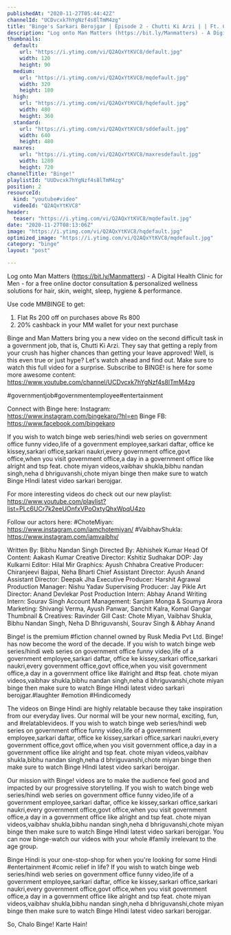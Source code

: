 ```yaml
---
publishedAt: "2020-11-27T05:44:42Z"
channelId: "UCDvcxk7hYgNzf4s8lTmM4zg"
title: "Binge's Sarkari Berojgar | Episode 2 - Chutti Ki Arzi | | Ft. Chote Miyan, Vaibhav, Neha & Bibhu"
description: "Log onto Man Matters (https://bit.ly/Manmatters) - A Digital Health Clinic for Men - for a free online doctor consultation & personalized wellness solutions for hair, skin, weight, sleep, hygiene & performance.\n\nUse code MMBINGE to get: \n1.    Flat Rs 200 off on purchases above Rs 800\n2.    20% cashback in your MM wallet for your next purchase\n\nBinge and Man Matters bring you a new video on the second difficult task in a government job, that is, Chutti Ki Arzi. They say that getting a reply from your crush has higher chances than getting your leave approved! Well, is this even true or just hype? Let's watch ahead and find out. Make sure to watch this full video for a surprise. Subscribe to BINGE! is here for some more awesome content:  https://www.youtube.com/channel/UCDvcxk7hYgNzf4s8lTmM4zg\n\n#governmentjob#governmentemployee#entertainment\n\nConnect with Binge here:\nInstagram: https://www.instagram.com/bingekaro/?hl=en\nBinge FB: https://www.facebook.com/bingekaro\n\nIf you wish to watch binge web series/hindi web series on government office funny video,life of a government employee,sarkari daftar, office ke kissey,sarkari office,sarkari naukri,every government office,govt office,when you visit government office,a day in a government office like alright and tsp feat. chote miyan videos,vaibhav shukla,bibhu nandan singh,neha d bhriguvanshi,chote miyan binge then make sure to watch Binge HIndi latest video sarkari berojgar.\n\nFor more interesting videos do check out our new playlist: https://www.youtube.com/playlist?list=PLc6UCr7k2eeUOnfxVPoOxtyQhxWpqU4zo\n\nFollow our actors here:\n#ChoteMiyan: https://www.instagram.com/iamchotemiyan/\n#VaibhavShukla: https://www.instagram.com/iamvaibhv/\n\nWritten By: Bibhu Nandan Singh\nDirected By: Abhishek Kumar\nHead Of Content: Aakash Kumar\nCreative Director: Kshitiz Sudhakar\nDOP: Jay Kulkarni\nEditor: Hilal Mir\nGraphics: Ayush Chhabra\nCreative Producer: Chiranjeevi Bajpai, Neha Bharti\nChief Assistant Director: Ayush Anand\nAssistant Director: Deepak Jha\nExecutive Producer: Harshit Agrawal\nProduction Manager: Nishu Yadav\nSupervising Producer: Jay Pikle\nArt Director: Anand Devlekar\nPost Production Intern: Abhay Anand\nWriting Intern: Sourav Singh\nAccount Management: Sanjam Monga & Soumya Arora\nMarketing: Shivangi Verma, Ayush Panwar, Sanchit Kalra, Komal Gangar\nThumbnail & Creatives: Ravinder Gill\nCast: Chote Miyan, Vaibhav Shukla, Bibhu Nandan Singh, Neha D Bhriguvanshi, Sourav Singh & Abhay Anand\n\nBinge! is the premium #fiction channel owned by Rusk Media Pvt Ltd. Binge! has now become the word of the decade. If you wish to watch binge web series/hindi web series on government office funny video,life of a government employee,sarkari daftar, office ke kissey,sarkari office,sarkari naukri,every government office,govt office,when you visit government office,a day in a government office like #alright and #tsp feat. chote miyan videos,vaibhav shukla,bibhu nandan singh,neha d bhriguvanshi,chote miyan binge then make sure to watch Binge HIndi latest video sarkari berojgar.#laughter #emotion #Hindicomedy\n\nThe videos on Binge Hindi are highly relatable because they take inspiration from our everyday lives.  Our normal will be your new normal, exciting, fun, and #relatablevideos. If you wish to watch binge web series/hindi web series on government office funny video,life of a government employee,sarkari daftar, office ke kissey,sarkari office,sarkari naukri,every government office,govt office,when you visit government office,a day in a government office like alright and tsp feat. chote miyan videos,vaibhav shukla,bibhu nandan singh,neha d bhriguvanshi,chote miyan binge then make sure to watch Binge HIndi latest video sarkari berojgar.\n\nOur mission with Binge! videos are to make the audience feel good and impacted by our progressive storytelling. If you wish to watch binge web series/hindi web series on government office funny video,life of a government employee,sarkari daftar, office ke kissey,sarkari office,sarkari naukri,every government office,govt office,when you visit government office,a day in a government office like alright and tsp feat. chote miyan videos,vaibhav shukla,bibhu nandan singh,neha d bhriguvanshi,chote miyan binge then make sure to watch Binge HIndi latest video sarkari berojgar. You can now binge-watch our videos with your whole #family irrelevant to the age group. \n\nBinge Hindi is your one-stop-shop for when you're looking for some Hindi #entertainment #comic relief in life? If you wish to watch binge web series/hindi web series on government office funny video,life of a government employee,sarkari daftar, office ke kissey,sarkari office,sarkari naukri,every government office,govt office,when you visit government office,a day in a government office like alright and tsp feat. chote miyan videos,vaibhav shukla,bibhu nandan singh,neha d bhriguvanshi,chote miyan binge then make sure to watch Binge HIndi latest video sarkari berojgar.\n\nSo, Chalo Binge! Karte Hain!"
thumbnails:
  default:
    url: "https://i.ytimg.com/vi/Q2AQxYtKVC8/default.jpg"
    width: 120
    height: 90
  medium:
    url: "https://i.ytimg.com/vi/Q2AQxYtKVC8/mqdefault.jpg"
    width: 320
    height: 180
  high:
    url: "https://i.ytimg.com/vi/Q2AQxYtKVC8/hqdefault.jpg"
    width: 480
    height: 360
  standard:
    url: "https://i.ytimg.com/vi/Q2AQxYtKVC8/sddefault.jpg"
    width: 640
    height: 480
  maxres:
    url: "https://i.ytimg.com/vi/Q2AQxYtKVC8/maxresdefault.jpg"
    width: 1280
    height: 720
channelTitle: "Binge!"
playlistId: "UUDvcxk7hYgNzf4s8lTmM4zg"
position: 2
resourceId:
  kind: "youtube#video"
  videoId: "Q2AQxYtKVC8"
header:
  teaser: "https://i.ytimg.com/vi/Q2AQxYtKVC8/mqdefault.jpg"
date: "2020-11-27T08:13:06Z"
image: "https://i.ytimg.com/vi/Q2AQxYtKVC8/hqdefault.jpg"
optimized_image: "https://i.ytimg.com/vi/Q2AQxYtKVC8/mqdefault.jpg"
category: "binge"
layout: "post"

---
```

Log onto Man Matters (https://bit.ly/Manmatters) - A Digital Health Clinic for Men - for a free online doctor consultation & personalized wellness solutions for hair, skin, weight, sleep, hygiene & performance.

Use code MMBINGE to get: 
1.    Flat Rs 200 off on purchases above Rs 800
2.    20% cashback in your MM wallet for your next purchase

Binge and Man Matters bring you a new video on the second difficult task in a government job, that is, Chutti Ki Arzi. They say that getting a reply from your crush has higher chances than getting your leave approved! Well, is this even true or just hype? Let's watch ahead and find out. Make sure to watch this full video for a surprise. Subscribe to BINGE! is here for some more awesome content:  https://www.youtube.com/channel/UCDvcxk7hYgNzf4s8lTmM4zg

#governmentjob#governmentemployee#entertainment

Connect with Binge here:
Instagram: https://www.instagram.com/bingekaro/?hl=en
Binge FB: https://www.facebook.com/bingekaro

If you wish to watch binge web series/hindi web series on government office funny video,life of a government employee,sarkari daftar, office ke kissey,sarkari office,sarkari naukri,every government office,govt office,when you visit government office,a day in a government office like alright and tsp feat. chote miyan videos,vaibhav shukla,bibhu nandan singh,neha d bhriguvanshi,chote miyan binge then make sure to watch Binge HIndi latest video sarkari berojgar.

For more interesting videos do check out our new playlist: https://www.youtube.com/playlist?list=PLc6UCr7k2eeUOnfxVPoOxtyQhxWpqU4zo

Follow our actors here:
#ChoteMiyan: https://www.instagram.com/iamchotemiyan/
#VaibhavShukla: https://www.instagram.com/iamvaibhv/

Written By: Bibhu Nandan Singh
Directed By: Abhishek Kumar
Head Of Content: Aakash Kumar
Creative Director: Kshitiz Sudhakar
DOP: Jay Kulkarni
Editor: Hilal Mir
Graphics: Ayush Chhabra
Creative Producer: Chiranjeevi Bajpai, Neha Bharti
Chief Assistant Director: Ayush Anand
Assistant Director: Deepak Jha
Executive Producer: Harshit Agrawal
Production Manager: Nishu Yadav
Supervising Producer: Jay Pikle
Art Director: Anand Devlekar
Post Production Intern: Abhay Anand
Writing Intern: Sourav Singh
Account Management: Sanjam Monga & Soumya Arora
Marketing: Shivangi Verma, Ayush Panwar, Sanchit Kalra, Komal Gangar
Thumbnail & Creatives: Ravinder Gill
Cast: Chote Miyan, Vaibhav Shukla, Bibhu Nandan Singh, Neha D Bhriguvanshi, Sourav Singh & Abhay Anand

Binge! is the premium #fiction channel owned by Rusk Media Pvt Ltd. Binge! has now become the word of the decade. If you wish to watch binge web series/hindi web series on government office funny video,life of a government employee,sarkari daftar, office ke kissey,sarkari office,sarkari naukri,every government office,govt office,when you visit government office,a day in a government office like #alright and #tsp feat. chote miyan videos,vaibhav shukla,bibhu nandan singh,neha d bhriguvanshi,chote miyan binge then make sure to watch Binge HIndi latest video sarkari berojgar.#laughter #emotion #Hindicomedy

The videos on Binge Hindi are highly relatable because they take inspiration from our everyday lives.  Our normal will be your new normal, exciting, fun, and #relatablevideos. If you wish to watch binge web series/hindi web series on government office funny video,life of a government employee,sarkari daftar, office ke kissey,sarkari office,sarkari naukri,every government office,govt office,when you visit government office,a day in a government office like alright and tsp feat. chote miyan videos,vaibhav shukla,bibhu nandan singh,neha d bhriguvanshi,chote miyan binge then make sure to watch Binge HIndi latest video sarkari berojgar.

Our mission with Binge! videos are to make the audience feel good and impacted by our progressive storytelling. If you wish to watch binge web series/hindi web series on government office funny video,life of a government employee,sarkari daftar, office ke kissey,sarkari office,sarkari naukri,every government office,govt office,when you visit government office,a day in a government office like alright and tsp feat. chote miyan videos,vaibhav shukla,bibhu nandan singh,neha d bhriguvanshi,chote miyan binge then make sure to watch Binge HIndi latest video sarkari berojgar. You can now binge-watch our videos with your whole #family irrelevant to the age group. 

Binge Hindi is your one-stop-shop for when you're looking for some Hindi #entertainment #comic relief in life? If you wish to watch binge web series/hindi web series on government office funny video,life of a government employee,sarkari daftar, office ke kissey,sarkari office,sarkari naukri,every government office,govt office,when you visit government office,a day in a government office like alright and tsp feat. chote miyan videos,vaibhav shukla,bibhu nandan singh,neha d bhriguvanshi,chote miyan binge then make sure to watch Binge HIndi latest video sarkari berojgar.

So, Chalo Binge! Karte Hain!